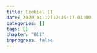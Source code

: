 ```yaml
---
title: Ezekiel 11
date: 2020-04-12T12:45:17-04:00
categories: []
tags: []
chapter: "011"
inprogress: false
---
```


